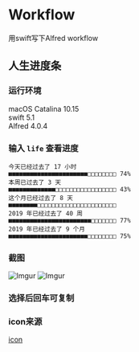 # Workflow  
用swift写下Alfred workflow

## 人生进度条
### 运行环境
macOS Catalina 10.15   
swift 5.1   
Alfred 4.0.4   

### 输入 `life`  查看进度

```
今天已经过去了 17 小时
■■■■■■■■■■■■■■■■■■■■■■□□□□□□□□ 74%
本周已过去了 3 天
■■■■■■■■■■■■■□□□□□□□□□□□□□□□□□ 43%
这个月已经过去了 8 天
■■■■■■■■□□□□□□□□□□□□□□□□□□□□□□ 
2019 年已经过去了 40 周
■■■■■■■■■■■■■■■■■■■■■■■□□□□□□□ 77%
2019 年已经过去了 9 个月
■■■■■■■■■■■■■■■■■■■■■■□□□□□□□□ 75%
```

### 截图
![Imgur](https://i.imgur.com/QVBqoLU.png)
![Imgur](https://i.imgur.com/KMy49ZL.png)

### 选择后回车可复制

### icon来源   
[icon](https://pixabay.com/vectors/battery-low-energy-low-battery-2831535/)
